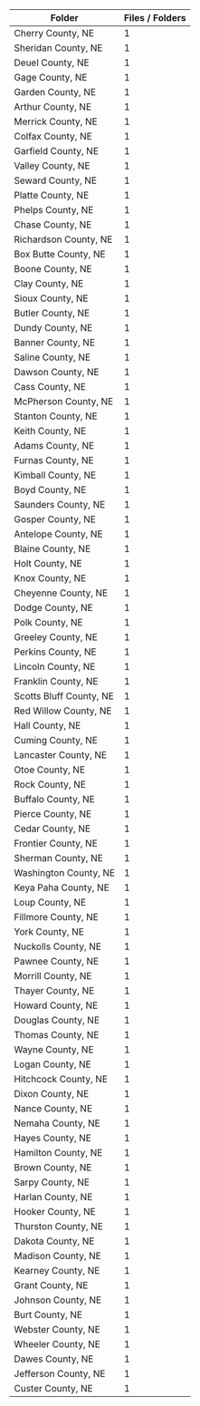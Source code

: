 | Folder                  |   Files / Folders |
|-------------------------|-------------------|
| Cherry County, NE       |                 1 |
| Sheridan County, NE     |                 1 |
| Deuel County, NE        |                 1 |
| Gage County, NE         |                 1 |
| Garden County, NE       |                 1 |
| Arthur County, NE       |                 1 |
| Merrick County, NE      |                 1 |
| Colfax County, NE       |                 1 |
| Garfield County, NE     |                 1 |
| Valley County, NE       |                 1 |
| Seward County, NE       |                 1 |
| Platte County, NE       |                 1 |
| Phelps County, NE       |                 1 |
| Chase County, NE        |                 1 |
| Richardson County, NE   |                 1 |
| Box Butte County, NE    |                 1 |
| Boone County, NE        |                 1 |
| Clay County, NE         |                 1 |
| Sioux County, NE        |                 1 |
| Butler County, NE       |                 1 |
| Dundy County, NE        |                 1 |
| Banner County, NE       |                 1 |
| Saline County, NE       |                 1 |
| Dawson County, NE       |                 1 |
| Cass County, NE         |                 1 |
| McPherson County, NE    |                 1 |
| Stanton County, NE      |                 1 |
| Keith County, NE        |                 1 |
| Adams County, NE        |                 1 |
| Furnas County, NE       |                 1 |
| Kimball County, NE      |                 1 |
| Boyd County, NE         |                 1 |
| Saunders County, NE     |                 1 |
| Gosper County, NE       |                 1 |
| Antelope County, NE     |                 1 |
| Blaine County, NE       |                 1 |
| Holt County, NE         |                 1 |
| Knox County, NE         |                 1 |
| Cheyenne County, NE     |                 1 |
| Dodge County, NE        |                 1 |
| Polk County, NE         |                 1 |
| Greeley County, NE      |                 1 |
| Perkins County, NE      |                 1 |
| Lincoln County, NE      |                 1 |
| Franklin County, NE     |                 1 |
| Scotts Bluff County, NE |                 1 |
| Red Willow County, NE   |                 1 |
| Hall County, NE         |                 1 |
| Cuming County, NE       |                 1 |
| Lancaster County, NE    |                 1 |
| Otoe County, NE         |                 1 |
| Rock County, NE         |                 1 |
| Buffalo County, NE      |                 1 |
| Pierce County, NE       |                 1 |
| Cedar County, NE        |                 1 |
| Frontier County, NE     |                 1 |
| Sherman County, NE      |                 1 |
| Washington County, NE   |                 1 |
| Keya Paha County, NE    |                 1 |
| Loup County, NE         |                 1 |
| Fillmore County, NE     |                 1 |
| York County, NE         |                 1 |
| Nuckolls County, NE     |                 1 |
| Pawnee County, NE       |                 1 |
| Morrill County, NE      |                 1 |
| Thayer County, NE       |                 1 |
| Howard County, NE       |                 1 |
| Douglas County, NE      |                 1 |
| Thomas County, NE       |                 1 |
| Wayne County, NE        |                 1 |
| Logan County, NE        |                 1 |
| Hitchcock County, NE    |                 1 |
| Dixon County, NE        |                 1 |
| Nance County, NE        |                 1 |
| Nemaha County, NE       |                 1 |
| Hayes County, NE        |                 1 |
| Hamilton County, NE     |                 1 |
| Brown County, NE        |                 1 |
| Sarpy County, NE        |                 1 |
| Harlan County, NE       |                 1 |
| Hooker County, NE       |                 1 |
| Thurston County, NE     |                 1 |
| Dakota County, NE       |                 1 |
| Madison County, NE      |                 1 |
| Kearney County, NE      |                 1 |
| Grant County, NE        |                 1 |
| Johnson County, NE      |                 1 |
| Burt County, NE         |                 1 |
| Webster County, NE      |                 1 |
| Wheeler County, NE      |                 1 |
| Dawes County, NE        |                 1 |
| Jefferson County, NE    |                 1 |
| Custer County, NE       |                 1 |